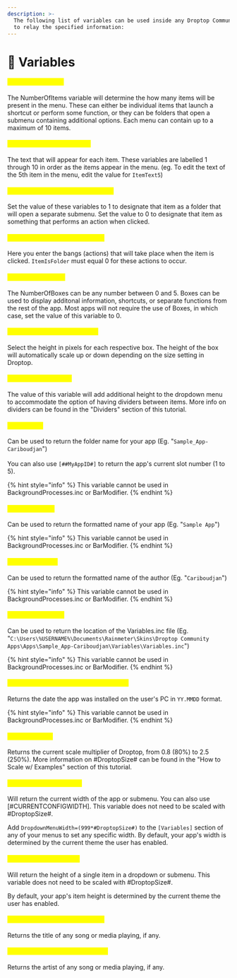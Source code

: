 ```yaml
---
description: >-
  The following list of variables can be used inside any Droptop Community App
  to relay the specified information:
---
```


# 🔢 Variables

#### <mark style="color:yellow;">#NumberOfItems#</mark>

The NumberOfItems variable will determine the how many items will be present in the menu. These can either be individual items that launch a shortcut or perform some function, or they can be folders that open a submenu containing additional options. Each menu can contain up to a maximum of 10 items.

#### <mark style="color:yellow;">#ItemText1#  - #ItemText10#</mark>

The text that will appear for each item. These variables are labelled 1 through 10 in order as the items appear in the menu. (eg. To edit the text of the 5th item in the menu, edit the value for `ItemText5`)

#### <mark style="color:yellow;">**#ItemIsFolder1# - #ItemIsFolder10#**</mark>

Set the value of these variables to 1 to designate that item as a folder that will open a separate submenu. Set the value to 0 to designate that item as something that performs an action when clicked.

#### <mark style="color:yellow;">**#ItemAction1# - #ItemAction10#**</mark>

Here you enter the bangs (actions) that will take place when the item is clicked. `ItemIsFolder` must equal 0 for these actions to occur.

#### <mark style="color:yellow;">#NumberOfBoxes#</mark>

The NumberOfBoxes can be any number between 0 and 5. Boxes can be used to display additonal information, shortcuts, or separate functions from the rest of the app. Most apps will not require the use of Boxes, in which case, set the value of this variable to 0.

#### <mark style="color:yellow;">#BoxHeight1# - #BoxHeight5#</mark>

Select the height in pixels for each respective box. The height of the box will automatically scale up or down depending on the size setting in Droptop.

#### <mark style="color:yellow;">#NumberOfDividers#</mark>

The value of this variable will add additional height to the dropdown menu to accommodate the option of having dividers between items. More info on dividers can be found in the "Dividers" section of this tutorial.

#### <mark style="color:yellow;">#MyAppID#</mark>

Can be used to return the folder name for your app (Eg. "`Sample_App-Cariboudjan`")\
\
You can also use `[##MyAppID#]` to return the app's current slot number (1 to 5).

{% hint style="info" %}
This variable cannot be used in BackgroundProcesses.inc or BarModifier.
{% endhint %}

#### <mark style="color:yellow;">#MyAppName#</mark>

Can be used to return the formatted name of your app (Eg. "`Sample App`")

{% hint style="info" %}
This variable cannot be used in BackgroundProcesses.inc or BarModifier.
{% endhint %}

#### <mark style="color:yellow;">#MyAppAuthor#</mark>

Can be used to return the formatted name of the author (Eg. "`Cariboudjan`")

{% hint style="info" %}
This variable cannot be used in BackgroundProcesses.inc or BarModifier.
{% endhint %}

#### <mark style="color:yellow;">#MyVariablesLoc#</mark>

Can be used to return the location of the Variables.inc file (Eg. "`C:\Users\%USERNAME%\Documents\Rainmeter\Skins\Droptop Community Apps\Apps\Sample_App-Cariboudjan\Variables\Variables.inc`")

{% hint style="info" %}
This variable cannot be used in BackgroundProcesses.inc or BarModifier.
{% endhint %}

#### <mark style="color:yellow;">**\[#CustomAppInstallDate\[##MyAppID#]]**</mark>

Returns the date the app was installed on the user's PC in `YY.MMDD` format.

{% hint style="info" %}
This variable cannot be used in BackgroundProcesses.inc or BarModifier.
{% endhint %}

#### <mark style="color:yellow;">#DroptopSize#</mark>

Returns the current scale multiplier of Droptop, from 0.8 (80%) to 2.5 (250%). More information on #DroptopSize# can be found in the "How to Scale w/ Examples" section of this tutorial.

#### <mark style="color:yellow;">#DropdownMenuWidth#</mark>

Will return the current width of the app or submenu. You can also use \[#CURRENTCONFIGWIDTH]. This variable does not need to be scaled with #DroptopSize#.

Add `DropdownMenuWidth=(999*#DroptopSize#)` to the `[Variables]` section of any of your menus to set any specific width. By default, your app's width is determined by the current theme the user has enabled.

#### <mark style="color:yellow;">#DropdownItemHeight#</mark>

Will return the height of a single item in a dropdown or submenu. This variable does not need to be scaled with #DroptopSize#.

By default, your app's item height is determined by the current theme the user has enabled.

#### <mark style="color:yellow;">\[#PlayerTitle\[#PlayerTypeNum]]</mark>

Returns the title of any song or media playing, if any.

#### <mark style="color:yellow;">\[#PlayerArtist\[#PlayerTypeNum]]</mark>

Returns the artist of any song or media playing, if any.
